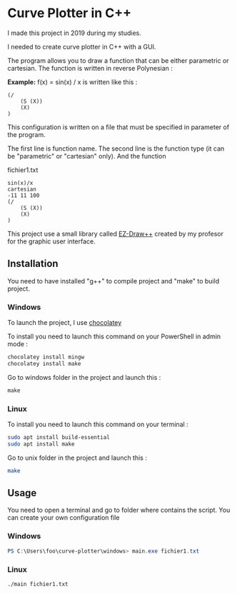# Curve Plotter in C++

I made this project in 2019 during my studies.

I needed to create curve plotter in C++ with a GUI.

The program allows you to draw a function that can be either parametric or cartesian. The function is written in reverse Polynesian :

**Example:** f(x) = sin(x) / x is written like this :

```
(/
    (S (X))
    (X)
)
```

This configuration is written on a file that must be specified in parameter of the program.

The first line is function name.
The second line is the function type (it can be "parametric" or "cartesian" only).
And the function

fichier1.txt

```
sin(x)/x
cartesian
-11 11 100
(/
    (S (X))
    (X)
)
```

This project use a small library called [EZ-Draw++](http://eric.remy3.free.fr/EZ-Draw++/EZ-Draw++-1.2-3/html/index.html) created by my profesor for the graphic user interface.

## Installation

You need to have installed "g++" to compile project and "make" to build project.

### Windows

To launch the project, I use [chocolatey](https://chocolatey.org/)

To install you need to launch this command on your PowerShell in admin mode :

```powershell
chocolatey install mingw
chocolatey install make
```

Go to windows folder in the project and launch this :

```powershell
make
```

### Linux

To install you need to launch this command on your terminal :

```bash
sudo apt install build-essential
sudo apt install make
```

Go to unix folder in the project and launch this :

```bash
make
```

## Usage

You need to open a terminal and go to folder where contains the script.
You can create your own configuration file

### Windows

```powershell
PS C:\Users\foo\curve-plotter\windows> main.exe fichier1.txt
```

### Linux

```bash
./main fichier1.txt
```
